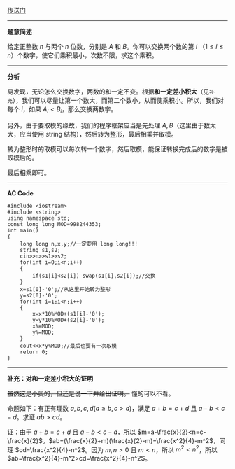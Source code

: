 [传送门](https://www.luogu.com.cn/problem/AT_arc154_a)
***
**题意简述**

给定正整数 $n$ 与两个 $n$ 位数，分别是 $A$ 和 $B$。你可以交换两个数的第 $i$ （$1\le i\le n$）个数字，使它们乘积最小，次数不限，求这个乘积。
***
**分析**

易发现，无论怎么交换数字，两数的和一定不变。根据**和一定差小积大**（见`补充`），我们可以尽量让第一个数大，而第二个数小，从而使乘积小。所以，我们对每个 $i$，如果 $A_i<B_i$，那么交换两数字。

另外，由于要取模的缘故，我们的程序框架应当是先处理 $A,B$（这里由于数太大，应当使用 string 结构），然后转为整形，最后相乘并取模。

转为整形时的取模可以每次转一个数字，然后取模，能保证转换完成后的数字是被取模后的。

最后相乘即可。
***

**AC Code**

```
#include <iostream>
#include <string>
using namespace std;
const long long MOD=998244353;
int main()
{
	long long n,x,y;//一定要用 long long!!!
	string s1,s2;
	cin>>n>>s1>>s2;
	for(int i=0;i<n;i++)
	{
		if(s1[i]<s2[i]) swap(s1[i],s2[i]);//交换
	}
   	x=s1[0]-'0';//从这里开始转为整形
   	y=s2[0]-'0';
	for(int i=1;i<n;i++)
	{
		x=x*10%MOD+(s1[i]-'0');
		y=y*10%MOD+(s2[i]-'0');
		x%=MOD;
		y%=MOD;
	}
    cout<<x*y%MOD;//最后也要有一次取模
	return 0;
}
```


***
**补充：对和一定差小积大的证明**

~~虽然这是小奥的，但还是说一下并给出证明。~~ 懂的可以不看。

命题如下：有正有理数 $a,b,c,d(a \ge b,c> d)$，满足 $a+b=c+d$ 且 $a-b<c-d$。求证 $ab>cd$。
 
证：由于 $a+b=c+d$ 且 $a-b<c-d$，所以 $m=a-\frac{x}{2}<n=c-\frac{x}{2}$。$ab=(\frac{x}{2}+m)(\frac{x}{2}-m)=\frac{x^2}{4}-m^2$，同理 $cd=\frac{x^2}{4}-n^2$。因为 $m,n>0$ 且 $m<n$，所以 $m^2<n^2$，所以 $ab=\frac{x^2}{4}-m^2>cd=\frac{x^2}{4}-n^2$。
